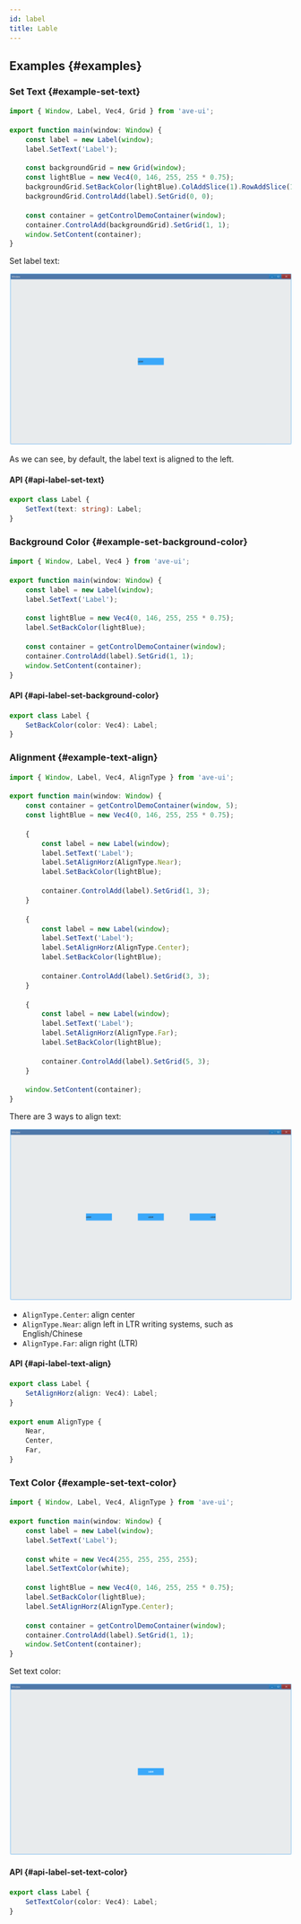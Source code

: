 ```yaml
---
id: label
title: Lable
---
```


## Examples {#examples}

### Set Text {#example-set-text}

```ts {4-5}
import { Window, Label, Vec4, Grid } from 'ave-ui';

export function main(window: Window) {
    const label = new Label(window);
    label.SetText('Label');

    const backgroundGrid = new Grid(window);
    const lightBlue = new Vec4(0, 146, 255, 255 * 0.75);
    backgroundGrid.SetBackColor(lightBlue).ColAddSlice(1).RowAddSlice(1);
    backgroundGrid.ControlAdd(label).SetGrid(0, 0);

    const container = getControlDemoContainer(window);
    container.ControlAdd(backgroundGrid).SetGrid(1, 1);
    window.SetContent(container);
}
```

Set label text:

![label set text](./assets/label-set-text.png)

As we can see, by default, the label text is aligned to the left.

#### API {#api-label-set-text}

```ts
export class Label {
    SetText(text: string): Label;
}
```

### Background Color {#example-set-background-color}

```ts {7-8}
import { Window, Label, Vec4 } from 'ave-ui';

export function main(window: Window) {
    const label = new Label(window);
    label.SetText('Label');

    const lightBlue = new Vec4(0, 146, 255, 255 * 0.75);
    label.SetBackColor(lightBlue);

    const container = getControlDemoContainer(window);
    container.ControlAdd(label).SetGrid(1, 1);
    window.SetContent(container);
}
```

#### API {#api-label-set-background-color}

```ts
export class Label {
    SetBackColor(color: Vec4): Label;
}
```

### Alignment {#example-text-align}

```ts {10,19,28}
import { Window, Label, Vec4, AlignType } from 'ave-ui';

export function main(window: Window) {
    const container = getControlDemoContainer(window, 5);
    const lightBlue = new Vec4(0, 146, 255, 255 * 0.75);

    {
        const label = new Label(window);
        label.SetText('Label');
        label.SetAlignHorz(AlignType.Near);
        label.SetBackColor(lightBlue);

        container.ControlAdd(label).SetGrid(1, 3);
    }

    {
        const label = new Label(window);
        label.SetText('Label');
        label.SetAlignHorz(AlignType.Center);
        label.SetBackColor(lightBlue);

        container.ControlAdd(label).SetGrid(3, 3);
    }

    {
        const label = new Label(window);
        label.SetText('Label');
        label.SetAlignHorz(AlignType.Far);
        label.SetBackColor(lightBlue);

        container.ControlAdd(label).SetGrid(5, 3);
    }

    window.SetContent(container);
}
```

There are 3 ways to align text:

![label text align](./assets/label-text-align.png)

-   `AlignType.Center`: align center
-   `AlignType.Near`: align left in LTR writing systems, such as English/Chinese
-   `AlignType.Far`: align right (LTR)

#### API {#api-label-text-align}

```ts
export class Label {
    SetAlignHorz(align: Vec4): Label;
}

export enum AlignType {
    Near,
    Center,
    Far,
}
```

### Text Color {#example-set-text-color}

```ts {7-8}
import { Window, Label, Vec4, AlignType } from 'ave-ui';

export function main(window: Window) {
    const label = new Label(window);
    label.SetText('Label');

    const white = new Vec4(255, 255, 255, 255);
    label.SetTextColor(white);

    const lightBlue = new Vec4(0, 146, 255, 255 * 0.75);
    label.SetBackColor(lightBlue);
    label.SetAlignHorz(AlignType.Center);

    const container = getControlDemoContainer(window);
    container.ControlAdd(label).SetGrid(1, 1);
    window.SetContent(container);
}
```

Set text color:

![label text color](./assets/label-text-color.png)

#### API {#api-label-set-text-color}

```ts
export class Label {
    SetTextColor(color: Vec4): Label;
}
```
